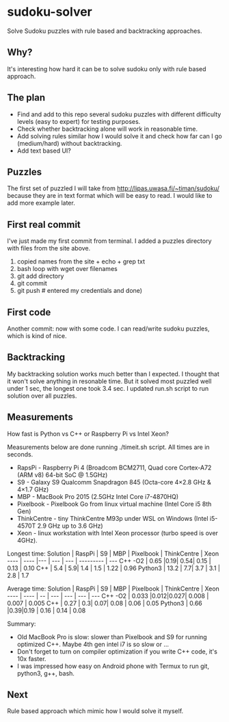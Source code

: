 # sudoku-solver
Solve Sudoku puzzles with rule based and backtracking approaches.

## Why?
It's interesting how hard it can be to solve sudoku only with rule based approach.

## The plan
- Find and add to this repo several sudoku puzzles with different difficulty levels (easy to expert) for testing purposes.
- Check whether backtracking alone will work in reasonable time.
- Add solving rules similar how I would solve it and check how far can I go (medium/hard) without backtracking.
- Add text based UI?

## Puzzles
The first set of puzzled I will take from 
http://lipas.uwasa.fi/~timan/sudoku/
because they are in text format which will be easy to read.
I would like to add more example later.

## First real commit
I've just made my first commit from terminal.
I added a puzzles directory with files from the site above.
1. copied names from the site + echo + grep txt
2. bash loop with wget over filenames
3. git add directory
4. git commit
5. git push # entered my credentials
and done)

## First code
Another commit: now with some code.
I can read/write sudoku puzzles, which is kind of nice.

## Backtracking
My backtracking solution works much better than I expected.
I thought that it won't solve anything in resonable time.
But it solved most puzzled well under 1 sec, the longest one took 3.4 sec.
I updated run.sh script to run solution over all puzzles.

## Measurements
How fast is Python vs C++ or Raspberry Pi vs Intel Xeon?

Measurements below are done running ./timeit.sh script.
All times are in seconds.

- RapsPi - Raspberry Pi 4 (Broadcom BCM2711, Quad core Cortex-A72 (ARM v8) 64-bit SoC @ 1.5GHz)
- S9 - Galaxy S9 Qualcomm Snapdragon 845 (Octa-core 4×2.8 GHz & 4×1.7 GHz)
- MBP - MacBook Pro 2015 (2.5GHz Intel Core i7-4870HQ)
- Pixelbook - Pixelbook Go from linux virtual machine (Intel Core i5 8th Gen)
- ThinkCentre - tiny ThinkCentre M93p under WSL on Windows (Intel i5-4570T 2.9 GHz up to 3.6 GHz)
- Xeon - linux workstation with Intel Xeon processor (turbo speed is over 4GHz).

Longest time:
Solution | RaspPi | S9 | MBP | Pixelbook | ThinkCentre | Xeon
----     | ----   |--- | --- | ---       | ---------   | ---
C++ -O2  | 0.65   |0.19| 0.54| 0.15      | 0.13        | 0.10
C++      | 5.4    | 5.9| 1.4 | 1.5       | 1.22        | 0.96
Python3  | 13.2   | 7.7| 3.7 | 3.1       | 2.8         | 1.7

Average time:
Solution | RaspPi  | S9 | MBP | Pixelbook | ThinkCentre |  Xeon 
----     | ----    | -- | --- | ---       | ---         | ---
C++ -O2  | 0.033  |0.012|0.027| 0.008     | 0.007       | 0.005
C++      | 0.27    | 0.3| 0.07| 0.08      | 0.06        | 0.05
Python3  | 0.66    |0.39|0.19 | 0.16      | 0.14        | 0.08

Summary:
- Old MacBook Pro is slow: slower than Pixelbook and S9 for running optimized C++. Maybe 4th gen intel i7 is so slow or ...
- Don't forget to turn on compiler optimization if you write C++ code, it's 10x faster.
- I was impressed how easy on Android phone with Termux to run git, python3, g++, bash.

## Next
Rule based approach which mimic how I would solve it myself.

